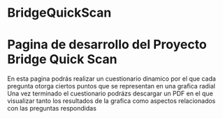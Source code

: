 # BridgeQuickScan
# Pagina de desarrollo del Proyecto Bridge Quick Scan
En esta pagina podrás realizar un cuestionario dinamico por el que cada pregunta otorga ciertos puntos que se representan en una grafica radial
Una vez terminado el cuestionario podrázs descargar un PDF en el que visualizar tanto los resultados de la grafica como aspectos relacionados 
con las preguntas respondidas
